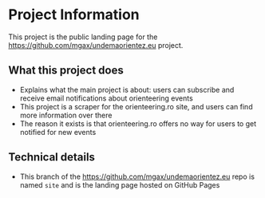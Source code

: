 # Project Information

This project is the public landing page for the https://github.com/mgax/undemaorientez.eu project.

## What this project does

- Explains what the main project is about: users can subscribe and receive email notifications about orienteering events
- This project is a scraper for the orienteering.ro site, and users can find more information over there
- The reason it exists is that orienteering.ro offers no way for users to get notified for new events

## Technical details

- This branch of the https://github.com/mgax/undemaorientez.eu repo is named `site` and is the landing page hosted on GitHub Pages